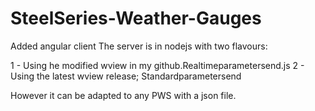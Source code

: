 SteelSeries-Weather-Gauges
==========================
Added angular client
The server is in nodejs with two flavours:

1 - Using he modified wview in my github.Realtimeparametersend.js 
2 - Using the latest wview release; Standardparametersend

However it can be adapted to any PWS with a json file.


